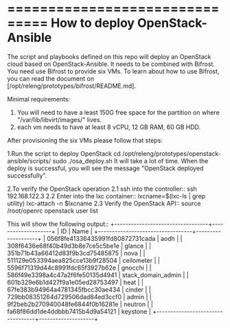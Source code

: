 ===============================
How to deploy OpenStack-Ansible
===============================
The script and playbooks defined on this repo will deploy an OpenStack
cloud based on OpenStack-Ansible.
It needs to be combined with Bifrost. You need use Bifrost to provide six VMs.
To learn about how to use Bifrost, you can read the document on
[/opt/releng/prototypes/bifrost/README.md].

Minimal requirements:
1. You will need to have a least 150G free space for the partition on where
   "/var/lib/libvirt/images/" lives.
2. each vm needs to have at least 8 vCPU, 12 GB RAM, 60 GB HDD.

After provisioning the six VMs please follow that steps:

1.Run the script to deploy OpenStack
  cd /opt/releng/prototypes/openstack-ansible/scripts/
  sudo ./osa_deploy.sh
It will take a lot of time. When the deploy is successful, you will see the
message "OpenStack deployed successfully".

2.To verify the OpenStack operation
  2.1 ssh into the controller::
      ssh 192.168.122.3
  2.2 Enter into the lxc container::
      lxcname=$(lxc-ls | grep utility)
      lxc-attach -n $lxcname
  2.3 Verify the OpenStack API::
      source /root/openrc
      openstack user list

This will show the following output::
+----------------------------------+--------------------+
| ID                               | Name               |
+----------------------------------+--------------------+
| 056f8fe41336435991fd80872731cada | aodh               |
| 308f6436e68f40b49d3b8e7ce5c5be1e | glance             |
| 351b71b43a66412d83f9b3cd75485875 | nova               |
| 511129e053394aea825cce13b9f28504 | ceilometer         |
| 5596f71319d44c8991fdc65f3927b62e | gnocchi            |
| 586f49e3398a4c47a2f6fe50135d4941 | stack_domain_admin |
| 601b329e6b1d427f9a1e05ed28753497 | heat               |
| 67fe383b94964a4781345fbcc30ae434 | cinder             |
| 729bb08351264d729506dad84ed3ccf0 | admin              |
| 9f2beb2b270940048fe6844f0b16281e | neutron            |
| fa68f86dd1de4ddbbb7415b4d9a54121 | keystone           |
+----------------------------------+--------------------+
